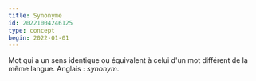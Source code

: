 ```yaml
---
title: Synonyme
id: 20221004246125
type: concept
begin: 2022-01-01
---
```


Mot qui a un sens identique ou équivalent à celui d'un mot différent de la même langue. Anglais : *synonym*.
